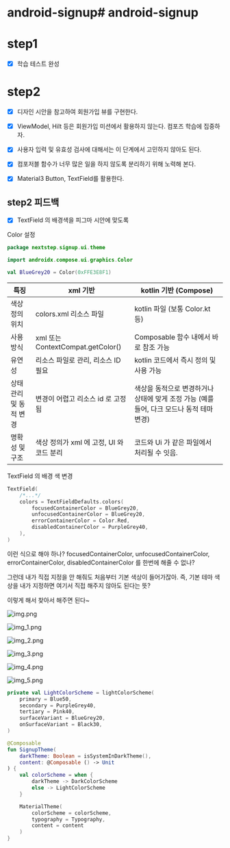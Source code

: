 # android-signup# android-signup

# step1

- [x] 학습 테스트 완성

# step2

- [x] 디자인 시안을 참고하여 회원가입 뷰를 구현한다.

- [x] ViewModel, Hilt 등은 회원가입 미션에서 활용하지 않는다. 컴포즈 학습에 집중하자.
- [x] 사용자 입력 및 유효성 검사에 대해서는 이 단계에서 고민하지 않아도 된다.
- [x] 컴포저블 함수가 너무 많은 일을 하지 않도록 분리하기 위해 노력해 본다.
- [x] Material3 Button, TextField를 활용한다.

## step2 피드백

- [x] TextField 의 배경색을 피그마 시안에 맞도록

Color 설정

```kotlin
package nextstep.signup.ui.theme

import androidx.compose.ui.graphics.Color

val BlueGrey20 = Color(0xFFE3E8F1)
```

| 특징            | xml 기반                          | kotlin 기반 (Compose)                                  |
|---------------|---------------------------------|------------------------------------------------------|
| 색상 정의 위치      | colors.xml 리소스 파일               | kotlin 파일 (보통 Color.kt 등)                            |
| 사용 방식         | xml 또는 ContextCompat.getColor() | Composable 함수 내에서 바로 참조 가능                           |
| 유연성           | 리소스 파일로 관리, 리소스 ID 필요           | kotlin 코드에서 즉시 정의 및 사용 가능                            |
| 상태 관리 및 동적 변경 | 변경이 어렵고 리소스 id 로 고정됨            | 색상을 동적으로 변경하거나 상태에 맞게 조정 가능 (예를 들어, 다크 모드나 동적 테마 변경) |
| 명확성 및 구조      | 색상 정의가 xml 에 고정, UI 와 코드 분리     | 코드와 Ui 가 같은 파일에서 처리될 수 잇음.                           |

TextField 의 배경 색 변경

```kotlin
TextField(
    /*...*/
    colors = TextFieldDefaults.colors(
        focusedContainerColor = BlueGrey20,
        unfocusedContainerColor = BlueGrey20,
        errorContainerColor = Color.Red,
        disabledContainerColor = PurpleGrey40,
    ),
)
```

이런 식으로 해야 하나?
focusedContainerColor, unfocusedContainerColor, errorContainerColor, disabledContainerColor 를 한번에 해줄 수 없나?

그런데 내가 직접 지정을 안 해줘도 처음부터 기본 색상이 들어가잖아.
즉, 기본 테마 색상을 내가 지정하면 여기서 직접 해주지 않아도 된다는 뜻?

이렇게 해서 찾아서 해주면 된다~

![img.png](img.png)

![img_1.png](img_1.png)

![img_2.png](img_2.png)

![img_3.png](img_3.png)

![img_4.png](img_4.png)

![img_5.png](img_5.png)

```kotlin
private val LightColorScheme = lightColorScheme(
    primary = Blue50,
    secondary = PurpleGrey40,
    tertiary = Pink40,
    surfaceVariant = BlueGrey20,
    onSurfaceVariant = Black30,
)

@Composable
fun SignupTheme(
    darkTheme: Boolean = isSystemInDarkTheme(),
    content: @Composable () -> Unit
) {
    val colorScheme = when {
        darkTheme -> DarkColorScheme
        else -> LightColorScheme
    }

    MaterialTheme(
        colorScheme = colorScheme,
        typography = Typography,
        content = content
    )
}

```